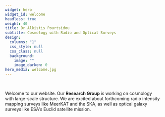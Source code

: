 ```yaml
---
widget: hero
widget_id: welcome
headless: true
weight: 40
title: Dr Alkistis Pourtsidou
subtitle: Cosmology with Radio and Optical Surveys
design:
  columns: "1"
  css_style: null
  css_class: null
  background:
    image: ""
    image_darken: 0
hero_media: welcome.jpg
---
```

<br>

Welcome to our website. Our **Research Group** is working on cosmology with large-scale structure. We are excited about forthcoming radio intensity mapping surveys like MeerKAT and the SKA, as well as optical galaxy surveys like ESA's Euclid satellite mission.

![]()